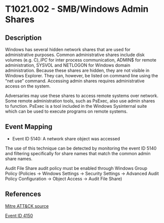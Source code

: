 # T1021.002 - SMB/Windows Admin Shares

## Description

Windows has several hidden network shares that are used for administrative purposes. Common administrative shares include disk volumes (e.g. C$), IPC$ for inter process communication, ADMIN$ for remote administration, SYSVOL and NETLOGON for Windows domain administration. Because these shares are hidden, they are not visible in Windows Explorer. They can, however, be listed on command line using the “net use” command. Accessing admin shares requires administrative access on the system.

Adversaries may use these shares to access remote systems over network. Some remote administration tools, such as PsExec, also use admin shares to function. PsExec is a tool included in the Windows Sysinternal suite which can be used to execute programs on remote systems.

## Event Mapping

* Event ID 5140: A network share object was accessed

The use of this technique can be detected by monitoring the event ID 5140 and filtering specifically for share names that match the common admin share names.

Audit File Share audit policy must be enabled through Windows Group Policy (Policies → Windows Settings → Security Settings → Advanced Audit Policy Configuration → Object Access → Audit File Share)

## References

[Mitre ATT&CK source](https://attack.mitre.org/techniques/T1021/002/)

[Event ID 4150](https://docs.microsoft.com/en-us/windows/security/threat-protection/auditing/event-5140)

